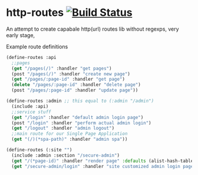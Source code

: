 http-routes  [![Build Status](https://travis-ci.org/deadtrickster/http-routes.svg?branch=master)](https://travis-ci.org/deadtrickster/http-routes)
===========
An attempt to create capabale http(url) routes lib without regexps, very early stage, 

Example route definitions

```lisp
(define-routes :api  
  ;;pages
  (get "/pages(/)" :handler "get pages")
  (post "/pages(/)" :handler "create new page")
  (get "/pages/:page-id" :handler "get page")
  (delete "/pages/:page-id" :handler "delete page")
  (post "/pages/:page-id" :handler "update page"))

(define-routes :admin ;; this equal to (:admin "/admin")
  (include :api)
  ;;service stuff
  (get "/login" :handler "default admin login page")
  (post "/login" :handler "perform actual admin login")
  (get "/logout" :handler "admin logout")
  ;;main route for our Single Page Application
  (get "(/)(*spa-path)" :handler "admin spa"))

(define-routes (:site "")
  (include :admin :section "/secure-admin")
  (get "/(*page-id)" :handler "render page" :defaults (alist-hash-table '((:page-id . :latest))))
  (get "/secure-admin/login" :handler "site customized admin login page"))
```
